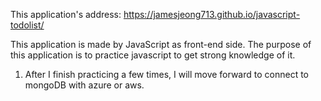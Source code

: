 This application's address: https://jamesjeong713.github.io/javascript-todolist/


This application is made by JavaScript as front-end side. 
The purpose of this application is to practice javascript to get strong knowledge of it.
1. After I finish practicing a few times, I will move forward to connect to mongoDB with azure or aws.
